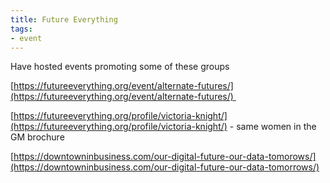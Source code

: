 ```yaml
---
title: Future Everything
tags:
- event
---
```

Have hosted events promoting some of these groups

  

[https://futureeverything.org/event/alternate-futures/](https://futureeverything.org/event/alternate-futures/) 

[https://futureeverything.org/profile/victoria-knight/](https://futureeverything.org/profile/victoria-knight/) - same women in the GM brochure

[https://downtowninbusiness.com/our-digital-future-our-data-tomorows/](https://downtowninbusiness.com/our-digital-future-our-data-tomorrows/)